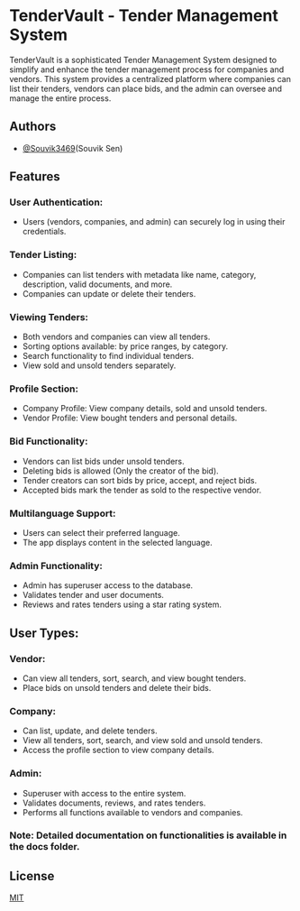 
# TenderVault - Tender Management System

TenderVault is a sophisticated Tender Management System designed to simplify and enhance the tender management process for companies and vendors. This system provides a centralized platform where companies can list their tenders, vendors can place bids, and the admin can oversee and manage the entire process.

## Authors

- [@Souvik3469](https://github.com/Souvik3469)(Souvik Sen)

<!-- 
## Installation

To start the project in your local machine

```bash
  git clone https://github.com/Souvik3469/SnapSync.git

  cd .\frontend\
  npm install
  npm run dev

  cd .\backend\
  npm install
  npm run dev

```
```
## Environment Variables

To run this project, you will need to add the following environment variables to your .env file

`PORT`=YOUR_PORT

`MONGO_URI`=YOUR_MONGO_URI

`JWT_SECRET`=YOUR_JWT_SECRET

`SMPT_SERVICE`=YOUR_SMPT_SERVICE(like gmail)

`SMPT_HOST`=YOUR_SMPT_HOST

`SMPT_PORT`=YOUR_SMPT_PORT

`SMPT_MAIL`=YOUR_SMPT_MAIL

`SMPT_PASS`=YOUR_SMPT_PASS

`CLOUDINARY_NAME`=YOUR_CLOUDINARY_NAME

`CLOUDINARY_API_KEY`=YOUR_CLOUDINARY_API_KEY

`CLOUDINARY_API_SECRET`=YOUR_CLOUDINARY_API_SECRET
-->

## Features
### User Authentication: 
- Users (vendors, companies, and admin) can securely log in using their credentials.
<!--
### Register
![Register](https://github.com/Souvik3469/SnapSync/blob/main/frontend/public/assets/register.png?raw=true)

### Login
![Login](https://github.com/Souvik3469/SnapSync/blob/main/frontend/public/assets/login.png?raw=true)
-->

### Tender Listing:
- Companies can list tenders with metadata like name, category, description, valid documents, and more.
- Companies can update or delete their tenders.

### Viewing Tenders:
- Both vendors and companies can view all tenders.
- Sorting options available: by price ranges, by category.
- Search functionality to find individual tenders.
- View sold and unsold tenders separately.

### Profile Section:
- Company Profile: View company details, sold and unsold tenders.
- Vendor Profile: View bought tenders and personal details.
### Bid Functionality:
- Vendors can list bids under unsold tenders.
- Deleting bids is allowed (Only the creator of the bid).
- Tender creators can sort bids by price, accept, and reject bids.
- Accepted bids mark the tender as sold to the respective vendor.
### Multilanguage Support:
- Users can select their preferred language.
- The app displays content in the selected language.
### Admin Functionality:
- Admin has superuser access to the database.
- Validates tender and user documents.
- Reviews and rates tenders using a star rating system.

## User Types:
### Vendor:
- Can view all tenders, sort, search, and view bought tenders.
- Place bids on unsold tenders and delete their bids.
### Company:
- Can list, update, and delete tenders.
- View all tenders, sort, search, and view sold and unsold tenders.
- Access the profile section to view company details.
### Admin:
- Superuser with access to the entire system.
- Validates documents, reviews, and rates tenders.
- Performs all functions available to vendors and companies.


### Note: Detailed documentation on functionalities is available in the docs folder.


## License

[MIT](https://choosealicense.com/licenses/mit/)


